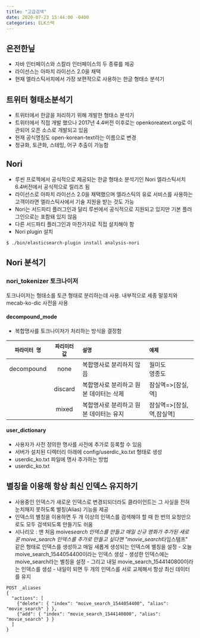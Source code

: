 ```yaml
---
title: "고급검색"
date: 2020-07-23 15:44:00 -0400
categories: ELK스택
---
```


## 은전한닢

-   자바 인터페이스와 스칼라 인터페이스의 두 종류를 제공
-   라이선스는 아파치 라이선스 2.0을 채택
-   현재 엘라스틱서치에서 가장 보편적으로 사용하는 한글 형태소 분석기

## 트위터 형태소분석기

-   트위터에서 한글을 처리하기 위해 개발한 형태소 분석기
-   트위터에서 직접 개발 했으나 2017년 4.4버전 이후로는 openkoreatext.org로 이관되어 오픈 소스로 개발되고 있음
-   현재 공식명칭도 open-korean-text라는 이름으로 변경
-   정규화, 토큰화, 스테밍, 어구 추출이 가능함

## Nori

-   루씬 프로젝에서 공식적으로 제공되는 한글 형태소 분석기인 Nori 엘라스틱서치 6.4버전에서 공식적으로 릴리즈 됨
-   라이선스로 아파치 라이선스 2.0을 채택했으며 엘라스틱의 유료 서비스를 사용하는 고객이라면 엘라스틱사에서 기술 지원을 받는 것도 가능
-   Nori는 서드파티 플러그인과 달리 루씬에서 공식적으로 지원되고 있지만 기본 플러그인으로는 포함돼 있지 않음
-   다른 서드파티 플러그인과 마찬가지로 직접 설치해야 함
-   Nori plugin 설치

```
$ ./bin/elasticsearch-plugin install analysis-nori
```

## Nori 분석기

### nori_tokenizer 토크나이저

토크나이저는 형태소를 토큰 형태로 분리하는데 사용. 내부적으로 세종 말뭉치와 mecab-ko-dic 사전을 사용

#### decompound_mode

-   복합명사를 토크나이저가 처리하는 방식을 결정함

| `파라미터 명` | `파리미터 값` | `설명`                                 | `예제`                   |
| :-----------: | :-----------: | :------------------------------------- | :----------------------- |
|  decompound   |     none      | 복합명사로 분리하지 않음               | 월미도<br>영종도         |
|               |    discard    | 복합명사로 분리하고 원본 데이터는 삭제 | 잠실역=>[잠실,역]        |
|               |     mixed     | 복합명사로 분리하고 원본 데이터는 유지 | 잠실역=>[잠실,역,잠실역] |

#### user_dictionary

-   사용자가 사전 정의한 명사를 사전에 추가로 등록할 수 있음
-   서버가 설치된 디렉터리 아래에 config/userdic_ko.txt 형태로 생성
-   userdic_ko.txt 파일에 명사 추가하는 방법
-   userdic_ko.txt

## 별칭을 이용해 항상 최신 인덱스 유지하기

-   사용중인 인덱스가 새로운 인덱스로 변경되되더라도 클라이언트는 그 사실을 전혀 눈치채지 못하도록 별칭(Alias) 기능을 제공
-   인덱스의 별칭을 이용하면 두 개 이상의 인덱스를 검색해야 할 때 한 번의 요청만으로도 모두 검색되도록 만들기도 쉬움
-   시나리오 : 맨 처음 moive*search 인덱스를 만들고 매일 신규 영화가 추가된 새로운 moive_search 인덱스를 추가로 만들고 싶다면 "movie_search*타임스탬프" 같은 형태로 인덱스를 생성하고 매일 새롭게 생성되는 인덱스에 별칭을 설정 - 오늘 moive_search_1544054400이라는 인덱스 생성 - 생성한 인덱스에는 moive_search라는 별칭을 설정 - 그리고 내일 movie_search_1544140800이라는 인덱스를 생성 - 내일이 되면 두 개의 인덱스를 서로 교체해서 항상 최신 데이터를 유지

```
POST _aliases
{
  "actions": [
    {"delete": { "index": "moive_search_1544054400", "alias": "movie_search" } },
    {"add": { "index": "movie_search_1544140800", "alias": "movie_search" } }
  ]
}
```

